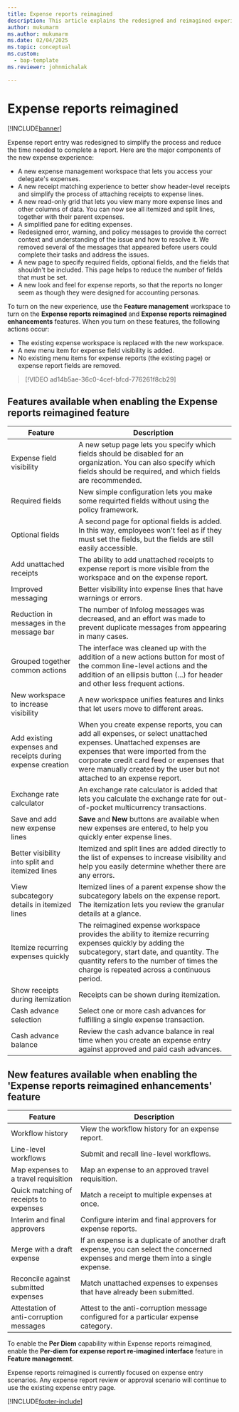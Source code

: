 ```yaml
---
title: Expense reports reimagined
description: This article explains the redesigned and reimagined experience for expense report entry.
author: mukumarm
ms.author: mukumarm
ms.date: 02/04/2025
ms.topic: conceptual
ms.custom: 
  - bap-template
ms.reviewer: johnmichalak

---
```


# Expense reports reimagined

[!INCLUDE[banner](../includes/banner.md)]

Expense report entry was redesigned to simplify the process and reduce the time needed to complete a report. Here are the major components of the new expense experience:

- A new expense management workspace that lets you access your delegate's expenses.
- A new receipt matching experience to better show header-level receipts and simplify the process of attaching receipts to expense lines.
- A new read-only grid that lets you view many more expense lines and other columns of data. You can now see all itemized and split lines, together with their parent expenses.
- A simplified pane for editing expenses.
- Redesigned error, warning, and policy messages to provide the correct context and understanding of the issue and how to resolve it. We removed several of the messages that appeared before users could complete their tasks and address the issues.
- A new page to specify required fields, optional fields, and the fields that shouldn't be included. This page helps to reduce the number of fields that must be set.
- A new look and feel for expense reports, so that the reports no longer seem as though they were designed for accounting personas.

To turn on the new experience, use the **Feature management** workspace to turn on the **Expense reports reimagined** and **Expense reports reimagined enhancements** features. When you turn on these features, the following actions occur:

- The existing expense workspace is replaced with the new workspace.
- A new menu item for expense field visibility is added.
- No existing menu items for expense reports (the existing page) or expense report fields are removed.

> [!VIDEO ad14b5ae-36c0-4cef-bfcd-776261f8cb29]

## Features available when enabling the Expense reports reimagined feature

| Feature | Description |
|---|----|
| Expense field visibility | A new setup page lets you specify which fields should be disabled for an organization. You can also specify which fields should be required, and which fields are recommended. |
| Required fields | New simple configuration lets you make some requirted fields without using the policy framework. |
| Optional fields | A second page for optional fields is added. In this way, employees won't feel as if they must set the fields, but the fields are still easily accessible. |
| Add unattached receipts | The ability to add unattached receipts to expense report is more visible from the workspace and on the expense report. |
| Improved messaging | Better visibility into expense lines that have warnings or errors. |
| Reduction in messages in the message bar| The number of Infolog messages was decreased, and an effort was made to prevent duplicate messages from appearing in many cases. |
| Grouped together common actions | The interface was cleaned up with the addition of a new actions button for most of the common line-level actions and the addition of an ellipsis button (...) for header and other less frequent actions. |
| New workspace to increase visibility | A new workspace unifies features and links that let users move to different areas. |
| Add existing expenses and receipts during expense creation | When you create expense reports, you can add all expenses, or select unattached expenses. Unattached expenses are expenses that were imported from the corporate credit card feed or expenses that were manually created by the user but not attached to an expense report.|
| Exchange rate calculator | An exchange rate calculator is added that lets you calculate the exchange rate for out-of-pocket multicurrency transactions. |
| Save and add new expense lines | **Save** and **New** buttons are available when new expenses are entered, to help you quickly enter expense lines. |
| Better visibility into split and itemized lines | Itemized and split lines are added directly to the list of expenses to increase visibility and help you easily determine whether there are any errors. |
| View subcategory details in itemized lines | Itemized lines of a parent expense show the subcategory labels on the expense report. The itemization lets you  review the granular details at a glance.|
|Itemize recurring expenses quickly | The reimagined expense workspace provides the ability to itemize recurring expenses quickly by adding the subcategory, start date, and quantity. The quantity refers to the number of times the charge is repeated across a continuous period. |
| Show receipts during itemization | Receipts can be shown during itemization. |
| Cash advance selection | Select one or more cash advances for fulfilling a single expense transaction. |
| Cash advance balance | Review the cash advance balance in real time when you create an expense entry against approved and paid cash advances. |

## New features available when enabling the 'Expense reports reimagined enhancements' feature

| Feature | Description |
|---|----|
| Workflow history | View the workflow history for an expense report. |
| Line-level workflows | Submit and recall line-level workflows. |
| Map expenses to a travel requisition | Map an expense to an approved travel requisition. |
| Quick matching of receipts to expenses | Match a receipt to multiple expenses at once. |
| Interim and final approvers | Configure interim and final approvers for expense reports. |
| Merge with a draft expense | If an expense is a duplicate of another draft expense, you can select the concerned expenses and merge them into a single expense. |
| Reconcile against submitted expenses | Match unattached expenses to expenses that have already been submitted. |
| Attestation of anti-corruption messages | Attest to the anti-corruption message configured for a particular expense category. |

To enable the **Per Diem** capability within Expense reports reimagined, enable the **Per-diem for expense report re-imagined interface** feature in **Feature management**.

Expense reports reimagined is currently focused on expense entry scenarios. Any expense report review or approval scenario will continue to use the existing expense entry page.

[!INCLUDE[footer-include](../includes/footer-banner.md)]
